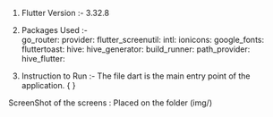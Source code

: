 1. Flutter Version :- 3.32.8

2. Packages Used :-   
go_router: 
provider: 
flutter_screenutil:
intl: 
ionicons:
google_fonts: 
fluttertoast: 
hive: 
hive_generator: 
build_runner: 
path_provider:
hive_flutter: 

3. Instruction to Run :- The file dart is the main entry point of the application.
{  }

ScreenShot of the screens : Placed on the folder (img/)